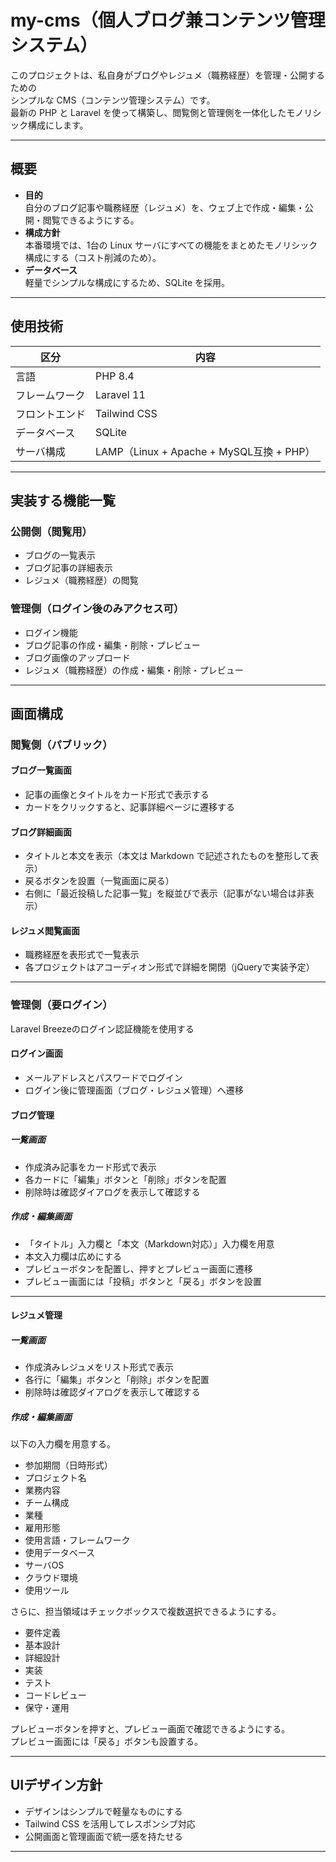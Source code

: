 # my-cms（個人ブログ兼コンテンツ管理システム）

このプロジェクトは、私自身がブログやレジュメ（職務経歴）を管理・公開するための  
シンプルな CMS（コンテンツ管理システム）です。  
最新の PHP と Laravel を使って構築し、閲覧側と管理側を一体化したモノリシック構成にします。

---

## 概要

- **目的**  
  自分のブログ記事や職務経歴（レジュメ）を、ウェブ上で作成・編集・公開・閲覧できるようにする。
- **構成方針**  
  本番環境では、1台の Linux サーバにすべての機能をまとめたモノリシック構成にする（コスト削減のため）。
- **データベース**  
  軽量でシンプルな構成にするため、SQLite を採用。

---

## 使用技術

| 区分 | 内容 |
|------|------|
| 言語 | PHP 8.4 |
| フレームワーク | Laravel 11 |
| フロントエンド | Tailwind CSS |
| データベース | SQLite |
| サーバ構成 | LAMP（Linux + Apache + MySQL互換 + PHP） |

---

## 実装する機能一覧

### 公開側（閲覧用）
- ブログの一覧表示
- ブログ記事の詳細表示
- レジュメ（職務経歴）の閲覧

### 管理側（ログイン後のみアクセス可）
- ログイン機能
- ブログ記事の作成・編集・削除・プレビュー
- ブログ画像のアップロード
- レジュメ（職務経歴）の作成・編集・削除・プレビュー

---

## 画面構成

### 閲覧側（パブリック）

#### ブログ一覧画面
- 記事の画像とタイトルをカード形式で表示する
- カードをクリックすると、記事詳細ページに遷移する

#### ブログ詳細画面
- タイトルと本文を表示（本文は Markdown で記述されたものを整形して表示）
- 戻るボタンを設置（一覧画面に戻る）
- 右側に「最近投稿した記事一覧」を縦並びで表示（記事がない場合は非表示）

#### レジュメ閲覧画面
- 職務経歴を表形式で一覧表示
- 各プロジェクトはアコーディオン形式で詳細を開閉（jQueryで実装予定）

---

### 管理側（要ログイン）

Laravel Breezeのログイン認証機能を使用する

#### ログイン画面
- メールアドレスとパスワードでログイン
- ログイン後に管理画面（ブログ・レジュメ管理）へ遷移

#### ブログ管理

##### 一覧画面
- 作成済み記事をカード形式で表示
- 各カードに「編集」ボタンと「削除」ボタンを配置
- 削除時は確認ダイアログを表示して確認する

##### 作成・編集画面
- 「タイトル」入力欄と「本文（Markdown対応）」入力欄を用意
- 本文入力欄は広めにする
- プレビューボタンを配置し、押すとプレビュー画面に遷移
- プレビュー画面には「投稿」ボタンと「戻る」ボタンを設置

---

#### レジュメ管理

##### 一覧画面
- 作成済みレジュメをリスト形式で表示
- 各行に「編集」ボタンと「削除」ボタンを配置
- 削除時は確認ダイアログを表示して確認する

##### 作成・編集画面
以下の入力欄を用意する。

- 参加期間（日時形式）
- プロジェクト名
- 業務内容
- チーム構成
- 業種
- 雇用形態
- 使用言語・フレームワーク
- 使用データベース
- サーバOS
- クラウド環境
- 使用ツール

さらに、担当領域はチェックボックスで複数選択できるようにする。

- 要件定義
- 基本設計
- 詳細設計
- 実装
- テスト
- コードレビュー
- 保守・運用

プレビューボタンを押すと、プレビュー画面で確認できるようにする。  
プレビュー画面には「戻る」ボタンも設置する。

---

## UIデザイン方針

- デザインはシンプルで軽量なものにする
- Tailwind CSS を活用してレスポンシブ対応
- 公開画面と管理画面で統一感を持たせる

---
